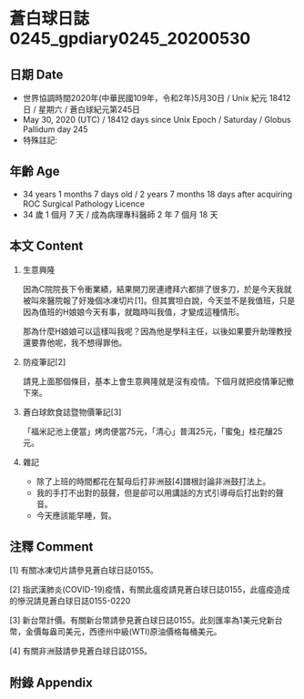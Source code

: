 [_metadata_:encoding]: - "utf-8"
[_metadata_:language]: - "zh-Hant-TW"
[_metadata_:fileformat]: - "markdown"
[_metadata_:MIME_type]: - "text/plain"
[_metadata_:markdown_version]: - "commonmark version 0.29"
[_metadata_:markdown_spec]: - "https://spec.commonmark.org/0.29/"

# 蒼白球日誌0245_gpdiary0245_20200530 #

## 日期 Date ##

* 世界協調時間2020年(中華民國109年，令和2年)5月30日 / Unix 紀元 18412 日 / 星期六 / 蒼白球紀元第245日
* May 30, 2020 (UTC) / 18412 days since Unix Epoch / Saturday / Globus Pallidum day 245
* 特殊註記:

## 年齡 Age ##

* 34 years 1 months 7 days old / 2 years 7 months 18 days after acquiring ROC Surgical Pathology Licence
* 34 歲 1 個月 7 天 / 成為病理專科醫師 2 年 7 個月 18 天

## 本文 Content ##

1. 生意興隆

    因為C院院長下令衝業績，結果開刀房連禮拜六都排了很多刀，於是今天我就被叫來醫院報了好幾個冰凍切片[1]。但其實坦白說，今天並不是我值班，只是因為值班的H娘娘今天有事，就臨時叫我值，才變成這種情形。

    那為什麼H娘娘可以這樣叫我呢？因為他是學科主任，以後如果要升助理教授還要靠他呢，我不想得罪他。

2. 防疫筆記[2]

    請見上面那個條目，基本上會生意興隆就是沒有疫情。下個月就把疫情筆記撤下來。

3. 蒼白球飲食誌暨物價筆記[3]

    「福米記池上便當」烤肉便當75元，「清心」普洱25元，「蜜兔」桂花釀25元。

4. 雜記

    * 除了上班的時間都花在幫母后打非洲鼓[4]譜根討論非洲鼓打法上。
    * 我的手打不出對的鼓聲，但是卻可以用講話的方式引導母后打出對的聲音。
    * 今天應該能早睡，賀。

## 注釋 Comment ##

[1] 有關冰凍切片請參見蒼白球日誌0155。

[2] 指武漢肺炎(COVID-19)疫情，有關此瘟疫請見蒼白球日誌0155，此瘟疫造成的慘況請見蒼白球日誌0155-0220

[3] 新台幣計價。有關新台幣請參見蒼白球日誌0155。此刻匯率為1美元兌新台幣，金價每盎司美元，西德州中級(WTI)原油價格每桶美元。

[4] 有關非洲鼓請參見蒼白球日誌0155。

## 附錄 Appendix ##

